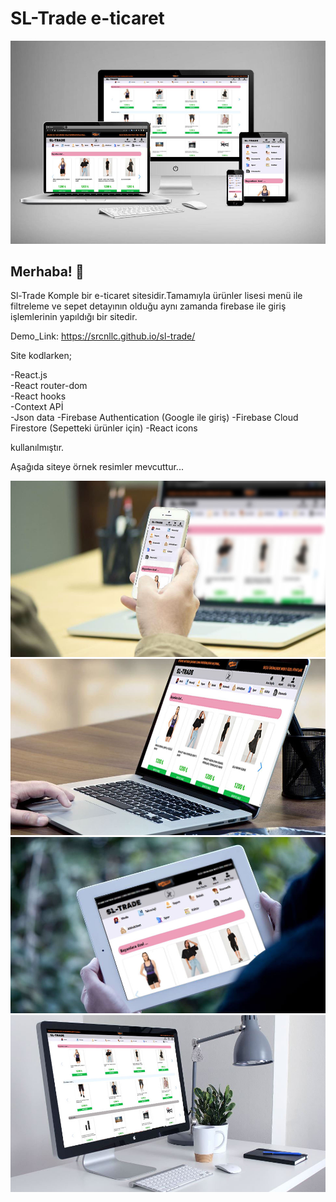 # SL-Trade e-ticaret
![Design preview for SL-Trade ](./ekrangörüntüsü/promotion1.jpg)


## Merhaba! 👋
Sl-Trade Komple bir e-ticaret sitesidir.Tamamıyla ürünler lisesi menü ile filtreleme ve sepet detayının olduğu aynı zamanda firebase ile giriş işlemlerinin yapıldığı bir sitedir.

Demo_Link: https://srcnllc.github.io/sl-trade/

Site kodlarken;  

-React.js  
-React router-dom  
-React hooks  
-Context APİ  
-Json data
-Firebase Authentication (Google ile giriş) 
-Firebase Cloud Firestore (Sepetteki ürünler için)
-React icons

kullanılmıştır.  
  
Aşağıda siteye örnek resimler mevcuttur...

![Design preview for SL-Trade ](./ekrangörüntüsü/promotion2.jpg)
![Design preview for SL-Trade ](./ekrangörüntüsü/promotion3.jpg)
![Design preview for SL-Trade ](./ekrangörüntüsü/promotion4.jpg)
![Design preview for SL-Trade ](./ekrangörüntüsü/promotion5.jpg)

